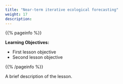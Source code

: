 ```yaml
---
title: "Near-term iterative ecological forecasting"
weight: 17
description:
---
```


{{% pageinfo %}}

**Learning Objectives:**
* First lesson objective
* Second lesson objective

{{% /pageinfo %}}

A brief description of the lesson.

